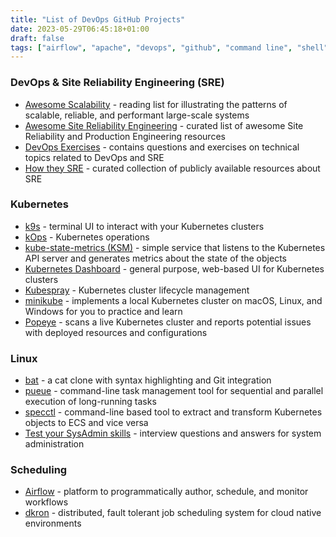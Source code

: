 ```yaml
---
title: "List of DevOps GitHub Projects"
date: 2023-05-29T06:45:18+01:00
draft: false
tags: ["airflow", "apache", "devops", "github", "command line", "shell", "terminal", "kubernetes", "k8s", "scheduling"]
---
```

### DevOps & Site Reliability Engineering (SRE)
- [Awesome Scalability](https://github.com/binhnguyennus/awesome-scalability/) - reading list for illustrating the patterns of scalable, reliable, and performant large-scale systems
- [Awesome Site Reliability Engineering](https://github.com/dastergon/awesome-sre/) - curated list of awesome Site Reliability and Production Engineering resources
- [DevOps Exercises](https://github.com/bregman-arie/devops-exercises/) - contains questions and exercises on technical topics related to DevOps and SRE
- [How they SRE](https://github.com/upgundecha/howtheysre/) - curated collection of publicly available resources about SRE

### Kubernetes
- [k9s](https://github.com/derailed/k9s/) - terminal UI to interact with your Kubernetes clusters
- [kOps](https://github.com/kubernetes/kops/) - Kubernetes operations
- [kube-state-metrics (KSM)](https://github.com/kubernetes/kube-state-metrics/) - simple service that listens to the Kubernetes API server and generates metrics about the state of the objects
- [Kubernetes Dashboard](https://github.com/kubernetes/dashboard/) - general purpose, web-based UI for Kubernetes clusters
- [Kubespray](https://github.com/kubernetes-sigs/kubespray/) - Kubernetes cluster lifecycle management
- [minikube](https://github.com/kubernetes/minikube/) - implements a local Kubernetes cluster on macOS, Linux, and Windows for you to practice and learn
- [Popeye](https://github.com/derailed/popeye/) - scans a live Kubernetes cluster and reports potential issues with deployed resources and configurations

### Linux
- [bat](https://github.com/sharkdp/bat/) - a cat clone with syntax highlighting and Git integration
- [pueue](https://github.com/Nukesor/pueue/) - command-line task management tool for sequential and parallel execution of long-running tasks
- [specctl](https://github.com/awslabs/specctl/) - command-line based tool to extract and transform Kubernetes objects to ECS and vice versa
- [Test your SysAdmin skills](https://github.com/trimstray/test-your-sysadmin-skills/) - interview questions and answers for system administration

### Scheduling
- [Airflow](https://github.com/apache/airflow/) - platform to programmatically author, schedule, and monitor workflows
- [dkron](https://github.com/distribworks/dkron/) - distributed, fault tolerant job scheduling system for cloud native environments
